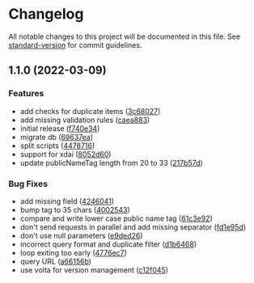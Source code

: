 # Changelog

All notable changes to this project will be documented in this file. See [standard-version](https://github.com/conventional-changelog/standard-version) for commit guidelines.

## 1.1.0 (2022-03-09)


### Features

* add checks for duplicate items ([3c68027](https://github.com/kleros/blockscan-tags/commit/3c68027d408bef4a3162619a4e4048b9531a4a53))
* add missing validation rules ([caea883](https://github.com/kleros/blockscan-tags/commit/caea883af42921cdc6559f4d84259a8a3215a668))
* initial release ([f740e34](https://github.com/kleros/blockscan-tags/commit/f740e34c379c27caefac1dc43f52424228c0b5d1))
* migrate db ([69637ea](https://github.com/kleros/blockscan-tags/commit/69637ea2dbdcf7222ba326e4cec36590fbb5fbbc))
* split scripts ([4478716](https://github.com/kleros/blockscan-tags/commit/44787166f3ae6e82c8c2ce39e295f5a1a0f457e5))
* support for xdai ([8052d60](https://github.com/kleros/blockscan-tags/commit/8052d60ff4fde0f36cc6e9c4d24436e98d245bd7))
* update publicNameTag length from 20 to 33 ([217b57d](https://github.com/kleros/blockscan-tags/commit/217b57de7bb79ff9ce5a134e25342263399a369d))


### Bug Fixes

* add missing field ([4246041](https://github.com/kleros/blockscan-tags/commit/4246041a85cfe1c996ace1d9b08a03212da294c4))
* bump tag to 35 chars ([4002543](https://github.com/kleros/blockscan-tags/commit/4002543a8f8fba0cef00fa2aa392796893a5a01b))
* compare and write lower case public name tag ([61c3e92](https://github.com/kleros/blockscan-tags/commit/61c3e920086384600c8d0de3ffdfa1d97001b29d))
* don't send requests in parallel and add missing separator ([fd1e95d](https://github.com/kleros/blockscan-tags/commit/fd1e95d795b82056f771c52e9e789e52dc0e755c))
* don't use null parameters ([e9ded26](https://github.com/kleros/blockscan-tags/commit/e9ded26c0dbb587bde9dc9f307ee3ee3343bbd0f))
* incorrect query format and duplicate filter ([d1b6468](https://github.com/kleros/blockscan-tags/commit/d1b6468b82da71922e51b6dce166f5abb7df40c2))
* loop exiting too early ([4776ec7](https://github.com/kleros/blockscan-tags/commit/4776ec76c31dcb61e4ddc070aa0a9fd3b3e18f50))
* query URL ([a66156b](https://github.com/kleros/blockscan-tags/commit/a66156b5e71b416f395efad23c131170f3689d08))
* use volta for version management ([c12f045](https://github.com/kleros/blockscan-tags/commit/c12f0450b1f29e863f9664651e38f959f0eb279d))
